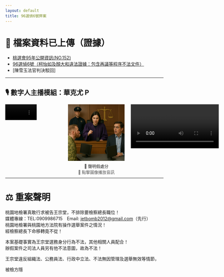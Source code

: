 ```yaml
---
layout: default
title: 96選偵6號弊案
---
```


# 📁 檔案資料已上傳（證據）

- [桃選會95年公開資訊(NO.152)](https://111111.fun/0075.zip)  
- [96選偵6號（柯怡如及顏大和違法證據：包含再議等程序不法文件）](https://111111.fun/0071.zip)  
- [陳雪玉法官判決駁回]

---

## 🎙️ 數字人主播模組：華克尤 P



<div style="position: relative; width: 100%; height: 220px;">

  <!-- 左側影片 -->
  <video controls width="100" src="assets/video/vj.mp4" type="video/mp4"
         style="position: absolute; top: 0px; left: 0px;"></video>

  <!-- 中間圖像 -->
  <div style="position: absolute; top: 0px; left: 200px; text-align: center;">
    <img src="assets/images/prosecutor.png" alt="Prosecutor Image" width="180"
         onclick="document.getElementById('prosecutor-audio').play()" style="cursor: pointer;">
    <audio id="prosecutor-audio" src="assets/audio/prosecutor.mp3" type="audio/mpeg"></audio>
    <div style="font-size: 13px; color: #222; margin-top: 4px;">🧾 聲明假處分</div>
    <div style="font-size: 13px; color: #555;">📢 點擊圖像播放音訊</div>
  </div>

  <!-- 右側影片 -->
  <video controls width="280" src="assets/video/vj1.mp4" type="video/mp4"
         style="position: absolute; top: 0px; left: 400px;"></video>

</div>





---

# ⚖️ 重案聲明

桃園地檢署真敢行求被告王宗堂，不排除要檢察總長職位！  
媒體專線：TEL:0909986715 Email: jetbomb2012@gmail.com（先行）  
桃園地檢署與桃園地方法院有操作選舉案件之情況！  
經檢察總長下命移轉竟不從！

本案基礎事實為王宗堂選務身分行為不法，其他相關人員配合！  
辦假案件之司法人員另有他不法意圖，故為不法！

王宗堂違反組織法、公務員法、行政中立法、不法無因管理及選舉無效等情節，  

被檢方隱








